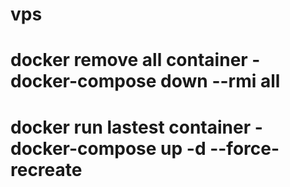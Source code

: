 # vps
# docker remove all container - docker-compose down --rmi all
# docker run lastest container - docker-compose up -d --force-recreate